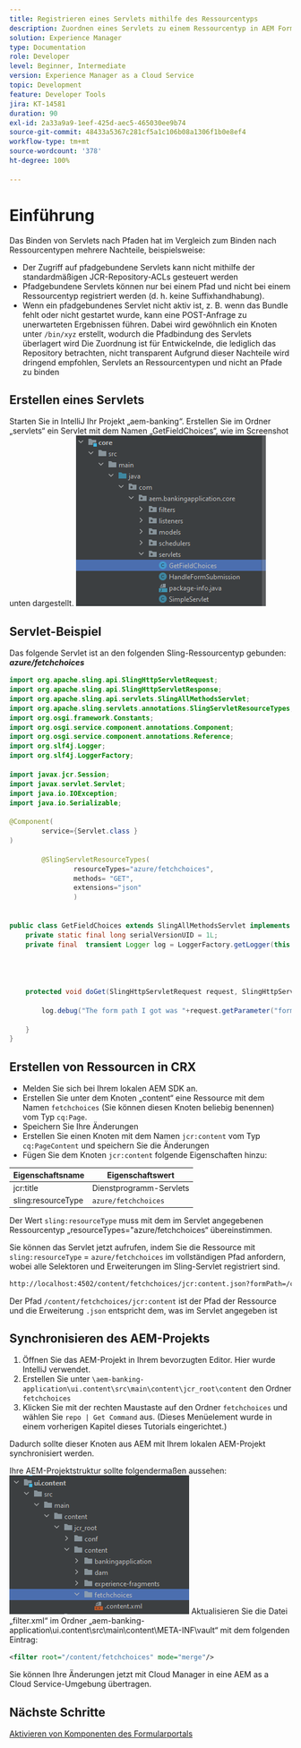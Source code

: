 ```yaml
---
title: Registrieren eines Servlets mithilfe des Ressourcentyps
description: Zuordnen eines Servlets zu einem Ressourcentyp in AEM Forms CS
solution: Experience Manager
type: Documentation
role: Developer
level: Beginner, Intermediate
version: Experience Manager as a Cloud Service
topic: Development
feature: Developer Tools
jira: KT-14581
duration: 90
exl-id: 2a33a9a9-1eef-425d-aec5-465030ee9b74
source-git-commit: 48433a5367c281cf5a1c106b08a1306f1b0e8ef4
workflow-type: tm+mt
source-wordcount: '378'
ht-degree: 100%

---
```


# Einführung

Das Binden von Servlets nach Pfaden hat im Vergleich zum Binden nach Ressourcentypen mehrere Nachteile, beispielsweise:

* Der Zugriff auf pfadgebundene Servlets kann nicht mithilfe der standardmäßigen JCR-Repository-ACLs gesteuert werden
* Pfadgebundene Servlets können nur bei einem Pfad und nicht bei einem Ressourcentyp registriert werden (d. h. keine Suffixhandhabung).
* Wenn ein pfadgebundenes Servlet nicht aktiv ist, z. B. wenn das Bundle fehlt oder nicht gestartet wurde, kann eine POST-Anfrage zu unerwarteten Ergebnissen führen. Dabei wird gewöhnlich ein Knoten unter `/bin/xyz` erstellt, wodurch die Pfadbindung des Servlets überlagert wird
Die Zuordnung ist für Entwickelnde, die lediglich das Repository betrachten, nicht transparent
Aufgrund dieser Nachteile wird dringend empfohlen, Servlets an Ressourcentypen und nicht an Pfade zu binden

## Erstellen eines Servlets

Starten Sie in IntelliJ Ihr Projekt „aem-banking“. Erstellen Sie im Ordner „servlets“ ein Servlet mit dem Namen „GetFieldChoices“, wie im Screenshot unten dargestellt.
![choices](assets/fetchchoices.png)

## Servlet-Beispiel

Das folgende Servlet ist an den folgenden Sling-Ressourcentyp gebunden: _**azure/fetchchoices**_



```java
import org.apache.sling.api.SlingHttpServletRequest;
import org.apache.sling.api.SlingHttpServletResponse;
import org.apache.sling.api.servlets.SlingAllMethodsServlet;
import org.apache.sling.servlets.annotations.SlingServletResourceTypes;
import org.osgi.framework.Constants;
import org.osgi.service.component.annotations.Component;
import org.osgi.service.component.annotations.Reference;
import org.slf4j.Logger;
import org.slf4j.LoggerFactory;

import javax.jcr.Session;
import javax.servlet.Servlet;
import java.io.IOException;
import java.io.Serializable;

@Component(
        service={Servlet.class }
)

        @SlingServletResourceTypes(
                resourceTypes="azure/fetchchoices",
                methods= "GET",
                extensions="json"
                )


public class GetFieldChoices extends SlingAllMethodsServlet implements Serializable {
    private static final long serialVersionUID = 1L;
    private final  transient Logger log = LoggerFactory.getLogger(this.getClass());


   

    protected void doGet(SlingHttpServletRequest request, SlingHttpServletResponse response) {

        log.debug("The form path I got was "+request.getParameter("formPath"));

    }
}
```

## Erstellen von Ressourcen in CRX

* Melden Sie sich bei Ihrem lokalen AEM SDK an.
* Erstellen Sie unter dem Knoten „content“ eine Ressource mit dem Namen `fetchchoices` (Sie können diesen Knoten beliebig benennen) vom Typ `cq:Page`.
* Speichern Sie Ihre Änderungen
* Erstellen Sie einen Knoten mit dem Namen `jcr:content` vom Typ `cq:PageContent` und speichern Sie die Änderungen
* Fügen Sie dem Knoten `jcr:content` folgende Eigenschaften hinzu:

| Eigenschaftsname | Eigenschaftswert |
|--------------------|--------------------|
| jcr:title | Dienstprogramm-Servlets |
| sling:resourceType | `azure/fetchchoices` |


Der Wert `sling:resourceType` muss mit dem im Servlet angegebenen Ressourcentyp „resourceTypes=&quot;azure/fetchchoices“ übereinstimmen.

Sie können das Servlet jetzt aufrufen, indem Sie die Ressource mit `sling:resourceType` = `azure/fetchchoices` im vollständigen Pfad anfordern, wobei alle Selektoren und Erweiterungen im Sling-Servlet registriert sind.

```html
http://localhost:4502/content/fetchchoices/jcr:content.json?formPath=/content/forms/af/forrahul/jcr:content/guideContainer
```

Der Pfad `/content/fetchchoices/jcr:content` ist der Pfad der Ressource und die Erweiterung `.json` entspricht dem, was im Servlet angegeben ist

## Synchronisieren des AEM-Projekts

1. Öffnen Sie das AEM-Projekt in Ihrem bevorzugten Editor. Hier wurde IntelliJ verwendet.
1. Erstellen Sie unter `\aem-banking-application\ui.content\src\main\content\jcr_root\content` den Ordner `fetchchoices`
1. Klicken Sie mit der rechten Maustaste auf den Ordner `fetchchoices` und wählen Sie `repo | Get Command` aus. (Dieses Menüelement wurde in einem vorherigen Kapitel dieses Tutorials eingerichtet.)

Dadurch sollte dieser Knoten aus AEM mit Ihrem lokalen AEM-Projekt synchronisiert werden.

Ihre AEM-Projektstruktur sollte folgendermaßen aussehen:
![resource-resolver](assets/mapping-servlet-resource.png)
Aktualisieren Sie die Datei „filter.xml“ im Ordner „aem-banking-application\ui.content\src\main\content\META-INF\vault“ mit dem folgenden Eintrag:

```xml
<filter root="/content/fetchchoices" mode="merge"/>
```

Sie können Ihre Änderungen jetzt mit Cloud Manager in eine AEM as a Cloud Service-Umgebung übertragen.

## Nächste Schritte

[Aktivieren von Komponenten des Formularportals](./forms-portal-components.md)
